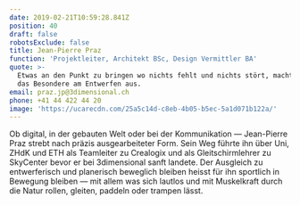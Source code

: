 ```yaml
---
date: 2019-02-21T10:59:28.841Z
position: 40
draft: false
robotsExclude: false
title: Jean-Pierre Praz
function: 'Projektleiter, Architekt BSc, Design Vermittler BA'
quote: >-
  Etwas an den Punkt zu bringen wo nichts fehlt und nichts stört, macht für mich
  das Besondere am Entwerfen aus.
email: praz.jp@3dimensional.ch
phone: +41 44 422 44 20
image: 'https://ucarecdn.com/25a5c14d-c8eb-4b05-b5ec-5a1d071b122a/'
---
```

Ob digital, in der gebauten Welt oder bei der Kommunikation — Jean-Pierre Praz strebt nach präzis ausgearbeiteter Form. Sein Weg führte ihn über Uni, ZHdK und ETH als Teamleiter zu Crealogix und als Gleitschirmlehrer zu SkyCenter bevor er bei 3dimensional sanft landete. Der Ausgleich zu entwerferisch und planerisch beweglich bleiben heisst für ihn sportlich in Bewegung bleiben — mit allem was sich lautlos und mit Muskelkraft durch die Natur rollen, gleiten, paddeln oder trampen lässt.
